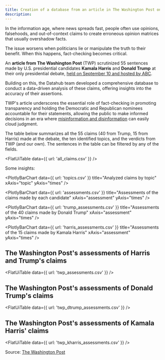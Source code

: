 ```yaml
---
title: Creation of a database from an article in The Washington Post on verifications of 55 phrases said by Kamala Harris and Donald Trump in the last presidential debate
description: 
---
```


In the information age, where news spreads fast, people often use opinions, falsehoods, and out-of-context claims to create erroneous opinion matrices that usually overshadow facts.

The issue worsens when politicians lie or manipulate the truth to their benefit. When this happens, fact-checking becomes critical.

An **article from The Washington Post** (TWP) scrutinized 55 sentences made by U.S. presidential candidates **Kamala Harris** and **Donald Trump** at their only presidential debate, [held on September 10 and hosted by ABC](https://abcnews.go.com/Politics/harris-trump-presidential-debate-transcript/story?id=113560542).

Building on this, the Datahub team developed a comprehensive database to conduct a data-driven analysis of these claims, offering insights into the accuracy of their assertions. 

TWP's article underscores the essential role of fact-checking in promoting transparency  and holding the Democratic and Republican nominees accountable for their statements, allowing the public to make informed decisions in an era where [misinformation and disinformation](https://www.dictionary.com/e/misinformation-vs-disinformation-get-informed-on-the-difference/) can easily cloud judgment.

The table below summarizes all the 55 claims (40 from Trump, 15 from Harris) made at the debate, the ten identified topics, and the verdicts from TWP (and our own). The sentences in the table can be filtered by any of the fields.

<FlatUiTable
  data={{
    url: 'all_claims.csv'
  }}
 />

Some insights:



<PlotlyBarChart
  data={{
    url: 'topics.csv'
  }}
  title="Analyzed claims by topic"
  xAxis="topic"
  yAxis="times"
/>

<PlotlyBarChart
  data={{
    url: 'assessments.csv'
  }}
  title="Assessments of the claims made by each candidate"
  xAxis="assessment"
  yAxis="times"
/>

<PlotlyBarChart
  data={{
    url: 'trump_assessments.csv'
  }}
  title="Assessments of the 40 claims made by Donald Trump"
  xAxis="assessment"
  yAxis="times"
/>

<PlotlyBarChart
  data={{
    url: 'harris_assessments.csv'
  }}
  title="Assessments of the 15 claims made by Kamala Harris"
  xAxis="assessment"
  yAxis="times"
/>

## The Washington Post's assessments of Harris and Trump's claims

<FlatUiTable
  data={{
    url: 'twp_assessments.csv'
  }}
 />

## The Washington Post's assessments of Donald Trump's claims

<FlatUiTable
  data={{
    url: 'twp_dtrump_assessments.csv'
  }}
 />

 ## The Washington Post's assessments of Kamala Harris' claims

 <FlatUiTable
  data={{
    url: 'twp_kharris_assessments.csv'
  }}
 />

 Source: [The Washington Post](https://www.washingtonpost.com/politics/2024/09/11/fact-check-presidential-debate-harris-trump/)
 
